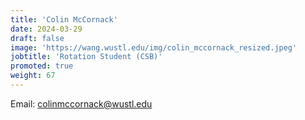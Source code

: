 ```yaml
---
title: 'Colin McCornack'
date: 2024-03-29
draft: false
image: 'https://wang.wustl.edu/img/colin_mccornack_resized.jpeg'
jobtitle: 'Rotation Student (CSB)'
promoted: true
weight: 67
---
```

Email: colinmccornack@wustl.edu